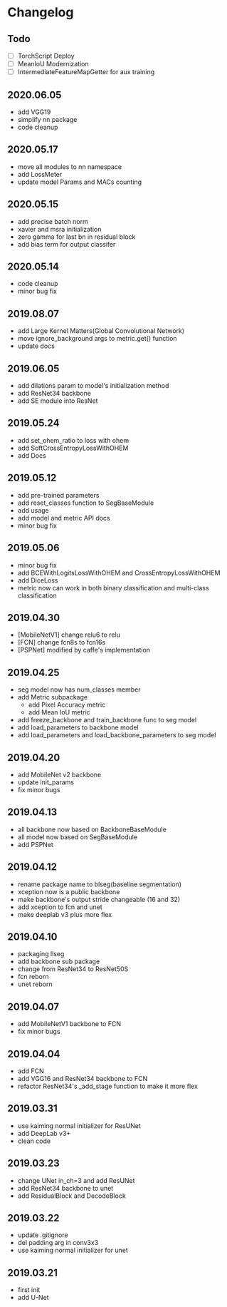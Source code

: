 # Changelog

## Todo

- [ ] TorchScript Deploy
- [ ] MeanIoU Modernization
- [ ] IntermediateFeatureMapGetter for aux training

## 2020.06.05

- add VGG19
- simplify nn package
- code cleanup

## 2020.05.17

- move all modules to nn namespace
- add LossMeter
- update model Params and MACs counting

## 2020.05.15

- add precise batch norm
- xavier and msra initialization
- zero gamma for last bn in residual block
- add bias term for output classifer

## 2020.05.14

- code cleanup
- minor bug fix

## 2019.08.07

- add Large Kernel Matters(Global Convolutional Network)
- move ignore_background args to metric.get() function
- update docs

## 2019.06.05

- add dilations param to model's initialization method
- add ResNet34 backbone
- add SE module into ResNet

## 2019.05.24

- add set_ohem_ratio to loss with ohem
- add SoftCrossEntropyLossWithOHEM
- add Docs

## 2019.05.12

- add pre-trained parameters
- add reset_classes function to SegBaseModule
- add usage
- add model and metric API docs
- minor bug fix

## 2019.05.06

- minor bug fix
- add BCEWithLogitsLossWithOHEM and CrossEntropyLossWithOHEM
- add DiceLoss
- metric now can work in both binary classification and multi-class classification

## 2019.04.30

- [MobileNetV1] change relu6 to relu
- [FCN] change fcn8s to fcn16s
- [PSPNet] modified by caffe's implementation

## 2019.04.25

- seg model now has num_classes member
- add Metric subpackage
  - add Pixel Accuracy metric
  - add Mean IoU metric
- add freeze_backbone and train_backbone func to seg model
- add load_parameters to backbone model
- add load_parameters and load_backbone_parameters to seg model

## 2019.04.20

- add MobileNet v2 backbone
- update init_params
- fix minor bugs

## 2019.04.13

- all backbone now based on BackboneBaseModule
- all model now based on SegBaseModule
- add PSPNet

## 2019.04.12

- rename package name to blseg(baseline segmentation)
- xception now is a public backbone
- make backbone's output stride changeable (16 and 32)
- add xception to fcn and unet
- make deeplab v3 plus more flex

## 2019.04.10

- packaging llseg
- add backbone sub package
- change from ResNet34 to ResNet50S
- fcn reborn
- unet reborn

## 2019.04.07

- add MobileNetV1 backbone to FCN
- fix minor bugs

## 2019.04.04

- add FCN
- add VGG16 and ResNet34 backbone to FCN
- refactor ResNet34's _add_stage function to make it more flex

## 2019.03.31

- use kaiming normal initializer for ResUNet
- add DeepLab v3+
- clean code

## 2019.03.23

- change UNet in_ch=3 and add ResUNet
- add ResNet34 backbone to unet
- add ResidualBlock and DecodeBlock

## 2019.03.22

- update .gitignore
- del padding arg in conv3x3
- use kaiming normal initializer for unet

## 2019.03.21

- first init
- add U-Net
